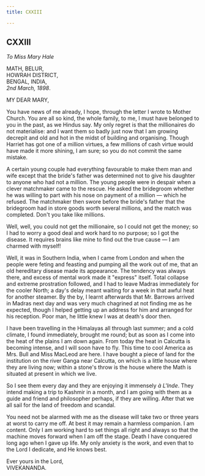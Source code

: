 ```yaml
---
title: CXXIII

---
```





  

  


## CXXIII

*To Miss Mary Hale*

MATH, BELUR,  
HOWRAH DISTRICT,  
BENGAL, INDIA,  
*2nd March, 1898*.

MY DEAR MARY,

You have news of me already, I hope, through the letter I wrote to
Mother Church. You are all so kind, the whole family, to me, I must have
belonged to you in the past, as we Hindus say. My only regret is that
the millionaires do not materialise: and I want them so badly just now
that I am growing decrepit and old and hot in the midst of building and
organising. Though Harriet has got one of a million virtues, a few
millions of cash virtue would have made it more shining, I am sure; so
you do not commit the same mistake.

A certain young couple had everything favourable to make them man and
wife except that the bride's father was determined not to give his
daughter to anyone who had not a million. The young people were in
despair when a clever matchmaker came to the rescue. He asked the
bridegroom whether he was willing to part with his nose on payment of a
million — which he refused. The matchmaker then swore before the bride's
father that the bridegroom had in store goods worth several millions,
and the match was completed. Don't you take like millions.

Well, well, you could not get the millionaire, so I could not get the
money; so I had to worry a good deal and work hard to no purpose; so I
got the disease. It requires brains like mine to find out the true cause
— I am charmed with myself!

Well, it was in Southern India, when I came from London and when the
people were feting and feasting and pumping all the work out of me, that
an old hereditary disease made its appearance. The tendency was always
there, and excess of mental work made it "express" itself. Total
collapse and extreme prostration followed, and I had to leave Madras
immediately for the cooler North; a day's delay meant waiting for a week
in that awful heat for another steamer. By the by, I learnt afterwards
that Mr. Barrows arrived in Madras next day and was very much chagrined
at not finding me as he expected, though I helped getting up an address
for him and arranged for his reception. Poor man, he little knew I was
at death's door then.

I have been travelling in the Himalayas all through last summer; and a
cold climate, I found immediately, brought me round; but as soon as I
come into the heat of the plains I am down again. From today the heat in
Calcutta is becoming intense, and I will soon have to fly. This time to
cool America as Mrs. Bull and Miss MacLeod are here. I have bought a
piece of land for the institution on the river Ganga near Calcutta, on
which is a little house where they are living now; within a stone's
throw is the house where the Math is situated at present in which we
live.

So I see them every day and they are enjoying it immensely *à L'Inde*.
They intend making a trip to Kashmir in a month, and I am going with
them as a guide and friend and philosopher perhaps, if they are willing.
After that we all sail for the land of freedom and scandal.

You need not be alarmed with me as the disease will take two or three
years at worst to carry me off. At best it may remain a harmless
companion. I am content. Only I am working hard to set things all right
and always so that the machine moves forward when I am off the stage.
Death I have conquered long ago when I gave up life. My only anxiety is
the *work*, and even that to the Lord I dedicate, and He knows best.

Ever yours in the Lord,  
VIVEKANANDA.


